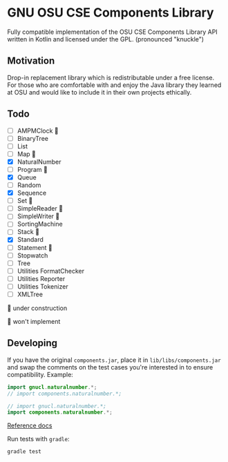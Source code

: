 # GNU OSU CSE Components Library

Fully compatible implementation of the OSU CSE Components Library API written in Kotlin and licensed under the GPL. (pronounced "knuckle")

## Motivation

Drop-in replacement library which is redistributable under a free license. For those who are comfortable with and enjoy the Java library they learned at OSU and would like to include it in their own projects ethically.

## Todo

- [ ] AMPMClock :stop_sign:
- [ ] BinaryTree
- [ ] List
- [ ] Map :construction:
- [x] NaturalNumber
- [ ] Program :stop_sign:
- [x] Queue
- [ ] Random
- [x] Sequence
- [ ] Set :construction:
- [ ] SimpleReader :construction:
- [ ] SimpleWriter :construction:
- [ ] SortingMachine
- [ ] Stack :construction:
- [x] Standard
- [ ] Statement :stop_sign:
- [ ] Stopwatch
- [ ] Tree
- [ ] Utilities FormatChecker
- [ ] Utilities Reporter
- [ ] Utilities Tokenizer
- [ ] XMLTree

:construction: under construction

:stop_sign: won't implement

## Developing

If you have the original `components.jar`, place it in `lib/libs/components.jar` and swap the comments on the test cases you're interested in to ensure compatibility. Example:

```java
import gnucl.naturalnumber.*;
// import components.naturalnumber.*;
```

```java
// import gnucl.naturalnumber.*;
import components.naturalnumber.*;
```

[Reference docs](http://web.cse.ohio-state.edu/software/common/doc)

Run tests with `gradle`:

```
gradle test
```
